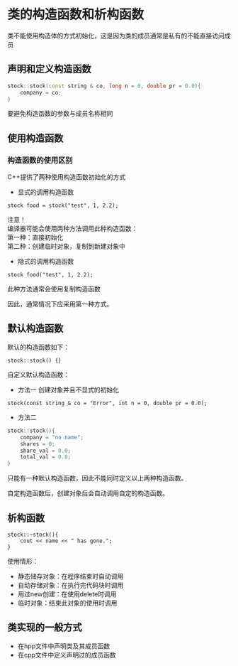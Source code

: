 # 类的构造函数和析构函数
类不能使用构造体的方式初始化，这是因为类的成员通常是私有的不能直接访问成员
## 声明和定义构造函数
```C++
stock::stock(const string & co, long n = 0, double pr = 0.0){
    company = co;
}
```
要避免构造函数的参数与成员名称相同

## 使用构造函数
### 构造函数的使用区别
C++提供了两种使用构造函数初始化的方式
- 显式的调用构造函数
```
stock food = stock("test", 1, 2.2);
```
注意！  
编译器可能会使用两种方法调用此种构造函数：  
第一种：直接初始化  
第二种：创建临时对象，复制到新建对象中
- 隐式的调用构造函数
```
stock food("test", 1, 2.2);
```
此种方法通常会使用复制构造函数

因此，通常情况下应采用第一种方式。

## 默认构造函数
默认的构造函数如下：
```
stock::stock() {}
```

自定义默认构造函数：
- 方法一
创建对象并且不显式的初始化
```
stock(const string & co = "Error", int n = 0, double pr = 0.0);
```
- 方法二
```C++
stock::stock(){
    company = "no name";
    shares = 0;
    share_val = 0.0;
    total_val = 0.0;
}
```
只能有一种默认构造函数，因此不能同时定义以上两种构造函数。

自定构造函数后，创建对象后会自动调用自定的构造函数。

## 析构函数
```
stock::~stock(){
    cout << name << " has gone.";
}
```
使用情形：
- 静态储存对象：在程序结束时自动调用
- 自动存储对象：在执行完代码块时调用
- 用过new创建：在使用delete时调用
- 临时对象：结束此对象的使用时调用

## 类实现的一般方式
- 在hpp文件中声明类及其成员函数
- 在cpp文件中定义声明过的成员函数



